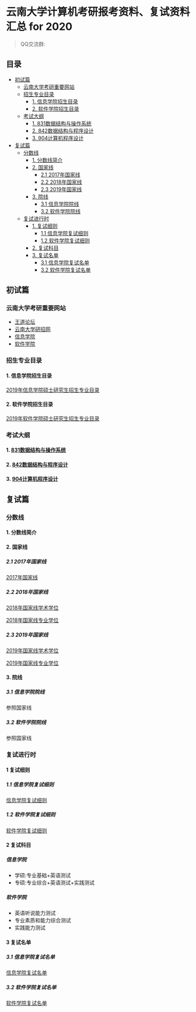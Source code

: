 # 云南大学计算机考研报考资料、复试资料汇总 for 2020
>QQ交流群: 

## 目录
* [初试篇](#初试篇)
   * [云南大学考研重要网站](#云南大学考研重要网站)
   * [招生专业目录](#招生专业目录)
       * [1. 信息学院招生目录](#1-信息学院招生目录)
       * [2. 软件学院招生目录](#2-软件学院招生目录)
    * [考试大纲](#考试大纲)
       * [1. 831数据结构与操作系统](#1-831数据结构与操作系统)
       * [2. 842数据结构与程序设计](#2-842数据结构与程序设计)
       * [3. 904计算机程序设计](#3-904计算机程序设计)
* [复试篇](#复试篇)
   * [分数线](#分数线)
       * [1. 分数线简介](#1-分数线简介)
       * [2. 国家线](#2-国家线)
            * [2.1 2017年国家线](#21-2017年国家线)
            * [2.2 2018年国家线](#22-2018年国家线)
            * [2.3 2019年国家线](#23-2019年国家线)
       * [3. 院线](#3-院线)
            * [3.1 信息学院院线](#31-信息学院院线)
            * [3.2 软件学院院线](#32-软件学院院线)
   * [复试进行时](#复试进行时)
       * [1. 复试细则](#1-复试细则)
            * [1.1 信息学院复试细则](#11-信息学院复试细则)
            * [1.2 软件学院复试细则](#12-软件学院复试细则)
       * [2. 复试科目](#2-复试科目)
       * [3. 复试名单](#3-复试名单)
            * [3.1 信息学院复试名单](#31-信息学院复试名单)
            * [3.2 软件学院复试名单](#32-软件学院复试名单)

## 初试篇
### 云南大学考研重要网站
- [王道论坛](http://www.cskaoyan.com/forum.php?mod=forumdisplay&fid=291&filter=typeid&typeid=42)
- [云南大学研招网](http://www.grs.ynu.edu.cn/)
- [信息学院](http://www.ise.ynu.edu.cn/)
- [软件学院](http://www.sei.ynu.edu.cn/)

### 招生专业目录
#### 1. 信息学院招生目录
[2019年信息学院硕士研究生招生专业目录](./云南大学/初试/云南大学2019年硕士研究生招生专业目录.pdf)

#### 2. 软件学院招生目录
[2019年软件学院硕士研究生招生专业目录](./云南大学/初试/云南大学2019年硕士研究生招生专业目录.pdf)

### 考试大纲
#### 1. [831数据结构与操作系统](./云南大学/831-数据结构与操作系统.doc)

#### 2. [842数据结构与程序设计](./云南大学/842-数据结构与程序设计.doc)

#### 3. [904计算机程序设计](./云南大学/904-计算机程序设计.doc)

## 复试篇
### 分数线
#### 1. 分数线简介

#### 2. 国家线
##### 2.1 2017年国家线
[2017年国家线](https://yz.chsi.com.cn/kyzx/kydt/201703/20170315/1591016940.html)

##### 2.2 2018年国家线
[2018年国家线学术学位](https://yz.chsi.com.cn/kyzx/kp/201803/20180316/1670298651.html)

[2018年国家线专业学位](https://yz.chsi.com.cn/kyzx/kp/201803/20180316/1670298653.html)

##### 2.3 2019年国家线
[2019年国家线学术学位](https://yz.chsi.com.cn/kyzx/kp/201903/20190315/1772265280.html)

[2019年国家线专业学位](https://yz.chsi.com.cn/kyzx/kp/201903/20190315/1772265285.html)

#### 3. 院线
##### 3.1 信息学院院线
参照国家线

##### 3.2 软件学院院线
参照国家线

### 复试进行时
#### 1 复试细则
##### 1.1 信息学院复试细则
[信息学院复试细则](http://www.ise.ynu.edu.cn/annunciations/106)

##### 1.2 软件学院复试细则
[软件学院复试细则](http://www.sei.ynu.edu.cn/info/1057/1266.htm)

#### 2 复试科目
##### 信息学院
* 学硕:专业基础+英语测试
* 专硕:专业综合+英语测试+实践测试

##### 软件学院
* 英语听说能力测试
* 专业素质和能力综合测试
* 实践能力测试

#### 3 复试名单
##### 3.1 信息学院复试名单
[信息学院复试名单](./云南大学/复试/云南大学2019年硕士研究生复试名单.pdf)

##### 3.2 软件学院复试名单
[软件学院复试名单](./云南大学/复试/云南大学2019年硕士研究生复试名单.pdf)
